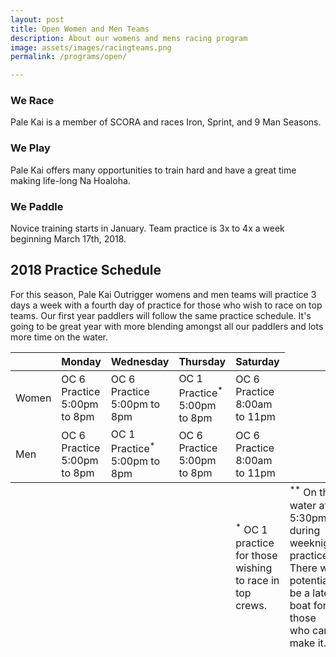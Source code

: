 ```yaml
---
layout: post
title: Open Women and Men Teams
description: About our womens and mens racing program
image: assets/images/racingteams.png
permalink: /programs/open/

---
```


<div class="row">
	<div class="4u 12u$(medium)">
		<h3>We Race</h3>
		<p>Pale Kai is a member of SCORA and races Iron, Sprint, and 9 Man Seasons.</p>
	</div>
	<div class="4u 12u$(medium)">
		<h3>We Play</h3>
		<p>Pale Kai offers many opportunities to train hard and have a great time making life-long Na Hoaloha.</p>
	</div>
	<div class="4u$ 12u$(medium)">
		<h3>We Paddle</h3>
		<p>Novice training starts in January. Team practice is 3x to 4x a week beginning March 17th, 2018.</p>
	</div>
</div>

<h2>2018 Practice Schedule</h2>
<p>For this season, Pale Kai Outrigger womens and men teams will practice 3 days a week with a fourth day of practice for those who wish to race on top teams. Our first year paddlers will follow the same practice schedule. It's going to be great year with more blending amongst all our paddlers and lots more time on the water.</p>
<div class="table-wrapper">
	<table>
		<thead>
			<tr>
				<th></th>
				<th>Monday</th>
				<th>Wednesday</th>
				<th>Thursday</th>
				<th>Saturday</th>
			</tr>
		</thead>
		<tbody>
			<tr>
				<td>Women</td>
				<td>OC 6 Practice<br/>
					5:00pm to 8pm
				</td>
				<td>OC 6 Practice<br/>
					5:00pm to 8pm
				</td>
				<td>OC 1 Practice<sup>*</sup><br/>
					5:00pm to 8pm
				</td>
				<td>OC 6 Practice<br/>
					8:00am to 11pm
				</td>			
			</tr>
			<tr>
				<td>Men</td>
				<td>OC 6 Practice<br/>
					5:00pm to 8pm
				</td>
				<td>OC 1 Practice<sup>*</sup><br/>
					5:00pm to 8pm
				</td>
				<td>OC 6 Practice<br/>
					5:00pm to 8pm
				</td>
				<td>OC 6 Practice<br/>
					8:00am to 11pm
				</td>			
			</tr>
		</tbody>
		<tfoot>
			<tr>
				<td colspan="4"></td>
				<td><sup>*</sup> OC 1 practice for those wishing to race in top crews.</td>
				<td><sup>**</sup> On the water at 5:30pm during weeknight practices. There will potentially be a late boat for those who can't make it.</td>
				<td><sup>***</sup> Practice times subject to change.</td>
			</tr>
		</tfoot>
	</table>
</div>